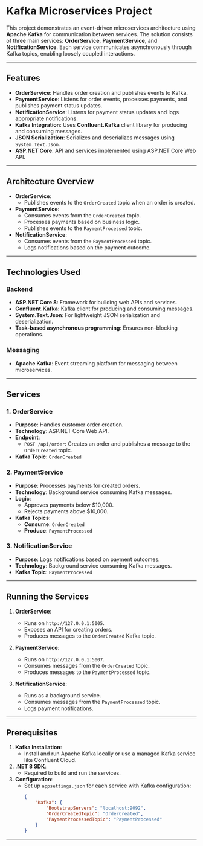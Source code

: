 # Kafka Microservices Project

This project demonstrates an event-driven microservices architecture using **Apache Kafka** for communication between services. The solution consists of three main services: **OrderService**, **PaymentService**, and **NotificationService**. Each service communicates asynchronously through Kafka topics, enabling loosely coupled interactions.

---

## Features

- **OrderService**: Handles order creation and publishes events to Kafka.
- **PaymentService**: Listens for order events, processes payments, and publishes payment status updates.
- **NotificationService**: Listens for payment status updates and logs appropriate notifications.
- **Kafka Integration**: Uses **Confluent.Kafka** client library for producing and consuming messages.
- **JSON Serialization**: Serializes and deserializes messages using `System.Text.Json`.
- **ASP.NET Core**: API and services implemented using ASP.NET Core Web API.

---

## Architecture Overview

- **OrderService**: 
  - Publishes events to the `OrderCreated` topic when an order is created.
- **PaymentService**:
  - Consumes events from the `OrderCreated` topic.
  - Processes payments based on business logic.
  - Publishes events to the `PaymentProcessed` topic.
- **NotificationService**:
  - Consumes events from the `PaymentProcessed` topic.
  - Logs notifications based on the payment outcome.

---

## Technologies Used

### Backend
- **ASP.NET Core 8**: Framework for building web APIs and services.
- **Confluent.Kafka**: Kafka client for producing and consuming messages.
- **System.Text.Json**: For lightweight JSON serialization and deserialization.
- **Task-based asynchronous programming**: Ensures non-blocking operations.

### Messaging
- **Apache Kafka**: Event streaming platform for messaging between microservices.

---

## Services

### 1. OrderService
- **Purpose**: Handles customer order creation.
- **Technology**: ASP.NET Core Web API.
- **Endpoint**:
  - `POST /api/order`: Creates an order and publishes a message to the `OrderCreated` topic.
- **Kafka Topic**: `OrderCreated`

### 2. PaymentService
- **Purpose**: Processes payments for created orders.
- **Technology**: Background service consuming Kafka messages.
- **Logic**: 
  - Approves payments below $10,000.
  - Rejects payments above $10,000.
- **Kafka Topics**:
  - **Consume**: `OrderCreated`
  - **Produce**: `PaymentProcessed`

### 3. NotificationService
- **Purpose**: Logs notifications based on payment outcomes.
- **Technology**: Background service consuming Kafka messages.
- **Kafka Topic**: `PaymentProcessed`

---

## Running the Services

1. **OrderService**:
   - Runs on `http://127.0.0.1:5005`.
   - Exposes an API for creating orders.
   - Produces messages to the `OrderCreated` Kafka topic.

2. **PaymentService**:
   - Runs on `http://127.0.0.1:5007`.
   - Consumes messages from the `OrderCreated` topic.
   - Produces messages to the `PaymentProcessed` topic.

3. **NotificationService**:
   - Runs as a background service.
   - Consumes messages from the `PaymentProcessed` topic.
   - Logs payment notifications.

---

## Prerequisites

1. **Kafka Installation**:
   - Install and run Apache Kafka locally or use a managed Kafka service like Confluent Cloud.
2. **.NET 8 SDK**:
   - Required to build and run the services.
3. **Configuration**:
   - Set up `appsettings.json` for each service with Kafka configuration:
     ```json
     {
         "Kafka": {
             "BootstrapServers": "localhost:9092",
             "OrderCreatedTopic": "OrderCreated",
             "PaymentProcessedTopic": "PaymentProcessed"
         }
     }
     ```

---
